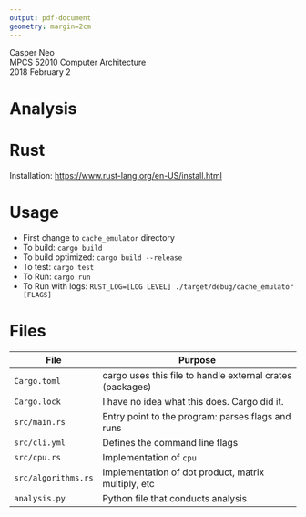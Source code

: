 ```yaml
---
output: pdf-document
geometry: margin=2cm
---
```

Casper Neo \
MPCS 52010 Computer Architecture \
2018 February 2

# Analysis
<!-- TODO -->

# Rust
Installation: https://www.rust-lang.org/en-US/install.html

# Usage
* First change to `cache_emulator` directory
* To build: `cargo build`
* To build optimized: `cargo build --release`
* To test: `cargo test`
* To Run: `cargo run`
* To Run with logs: `RUST_LOG=[LOG LEVEL] ./target/debug/cache_emulator [FLAGS]`

# Files
| File | Purpose |
|---------------------|-------------------------------------------------------|
| `Cargo.toml` | cargo uses this file to handle external crates (packages)
| `Cargo.lock` | I have no idea what this does. Cargo did it.
| `src/main.rs` | Entry point to the program: parses flags and runs |
| `src/cli.yml` | Defines the command line flags |
| `src/cpu.rs` | Implementation of `cpu` |
| `src/algorithms.rs` | Implementation of dot product, matrix multiply, etc |
| `analysis.py` | Python file that conducts analysis
